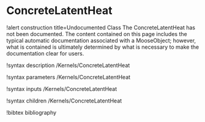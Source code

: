 <!-- MOOSE Documentation Stub: Remove this when content is added. -->

# ConcreteLatentHeat

!alert construction title=Undocumented Class
The ConcreteLatentHeat has not been documented. The content contained on this page includes the
typical automatic documentation associated with a MooseObject; however, what is contained is
ultimately determined by what is necessary to make the documentation clear for users.

!syntax description /Kernels/ConcreteLatentHeat

!syntax parameters /Kernels/ConcreteLatentHeat

!syntax inputs /Kernels/ConcreteLatentHeat

!syntax children /Kernels/ConcreteLatentHeat

!bibtex bibliography
